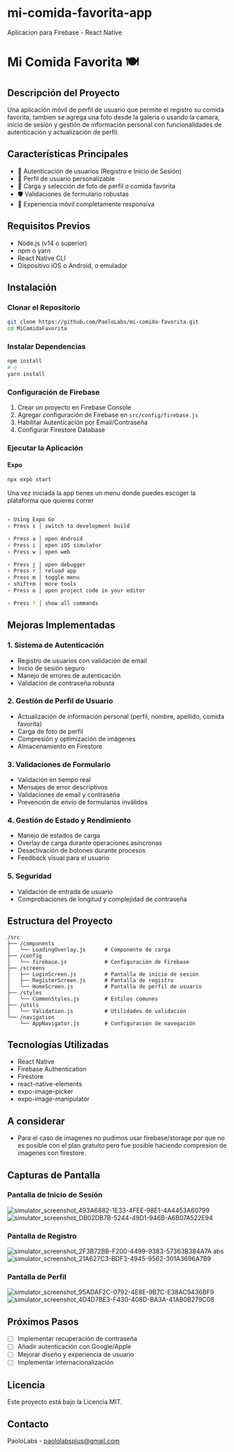 # mi-comida-favorita-app
 Aplicacion para Firebase - React Native

# Mi Comida Favorita 🍽️

## Descripción del Proyecto

Una aplicación móvil de perfil de usuario que permite el registro su comida favorita, tambien se agrega una foto desde la galeria o usando la camara, inicio de sesión y gestión de información personal con funcionalidades de autenticación y actualización de perfil.

## Características Principales

- 🔐 Autenticación de usuarios (Registro e Inicio de Sesión)
- 👤 Perfil de usuario personalizable
- 📸 Carga y selección de foto de perfil o comida favorita
- 🛡️ Validaciones de formulario robustas
- 📱 Experiencia móvil completamente responsiva

## Requisitos Previos

- Node.js (v14 o superior)
- npm o yarn
- React Native CLI
- Dispositivo iOS o Android, o emulador

## Instalación

### Clonar el Repositorio

```bash
git clone https://github.com/PaoloLabs/mi-comida-favorita.git
cd MiComidaFavorita
```

### Instalar Dependencias

```bash
npm install
# o
yarn install
```

### Configuración de Firebase

1. Crear un proyecto en Firebase Console
2. Agregar configuración de Firebase en `src/config/firebase.js`
3. Habilitar Autenticación por Email/Contraseña
4. Configurar Firestore Database

### Ejecutar la Aplicación
#### Expo
```bash
npx expo start
```

Una vez iniciada la app tienes un menu donde puedes escoger la plataforma que quieres correr

```bash

› Using Expo Go
› Press s │ switch to development build

› Press a │ open Android
› Press i │ open iOS simulator
› Press w │ open web

› Press j │ open debugger
› Press r │ reload app
› Press m │ toggle menu
› shift+m │ more tools
› Press o │ open project code in your editor

› Press ? │ show all commands
```

## Mejoras Implementadas

### 1. Sistema de Autenticación
- Registro de usuarios con validación de email
- Inicio de sesión seguro
- Manejo de errores de autenticación
- Validación de contraseña robusta

### 2. Gestión de Perfil de Usuario
- Actualización de información personal (perfil, nombre, apellido, comida favorita) 
- Carga de foto de perfil
- Compresión y optimización de imágenes
- Almacenamiento en Firestore

### 3. Validaciones de Formulario
- Validación en tiempo real
- Mensajes de error descriptivos
- Validaciones de email y contraseña
- Prevención de envío de formularios inválidos

### 4. Gestión de Estado y Rendimiento
- Manejo de estados de carga
- Overlay de carga durante operaciones asíncronas
- Desactivación de botones durante procesos
- Feedback visual para el usuario

### 5. Seguridad
- Validación de entrada de usuario
- Comprobaciones de longitud y complejidad de contraseña

## Estructura del Proyecto

```
/src
├── /components
│   └── LoadingOverlay.js      # Componente de carga
├── /config
│   └── firebase.js            # Configuración de Firebase
├── /screens
│   ├── LoginScreen.js         # Pantalla de inicio de sesión
│   ├── RegisterScreen.js      # Pantalla de registro
│   └── HomeScreen.js          # Pantalla de perfil de usuario
├── /styles
│   └── CommonStyles.js        # Estilos comunes
├── /utils
│   └── Validation.js          # Utilidades de validación
└── /navigation
    └── AppNavigator.js        # Configuración de navegación
```

## Tecnologías Utilizadas

- React Native
- Firebase Authentication
- Firestore
- react-native-elements
- expo-image-picker
- expo-image-manipulator

## A considerar

- Para el caso de imagenes no pudimos usar firebase/storage por que no es posible con el plan gratuito pero fue posible haciendo compresion de imagenes con firestore.

## Capturas de Pantalla

### Pantalla de Inicio de Sesión
![simulator_screenshot_493A6882-1E33-4FEE-98E1-4A4453A60799](https://github.com/user-attachments/assets/3c7af541-d5e3-4322-b456-b995664b4df6)
![simulator_screenshot_DB02DB7B-5244-49D1-946B-A6B07A522E94](https://github.com/user-attachments/assets/a923fbd6-2052-4d3a-ac4e-f57b4b863b47)

### Pantalla de Registro
![simulator_screenshot_2F3B72BB-F200-4499-9383-57363B384A7A](https://github.com/user-attachments/assets/bc12f49f-7ebe-4691-abd2-b8ac34f1cfb9)
abs
![simulator_screenshot_21A627C3-BDF3-4945-9562-301A3696A7B9](https://github.com/user-attachments/assets/669daccc-9fc8-4028-a816-0f2d1993db47)

### Pantalla de Perfil
![simulator_screenshot_95ADAF2C-0792-4E8E-9B7C-E38AC9436BF9](https://github.com/user-attachments/assets/6547d05f-a59d-4dfc-b329-2acfcc52bd0a)
![simulator_screenshot_4D4D7BE3-F430-408D-BA3A-41AB0B279C08](https://github.com/user-attachments/assets/9af0b0fc-1598-40f5-a2d0-d89b0ce7f530)


## Próximos Pasos

- [ ] Implementar recuperación de contraseña
- [ ] Añadir autenticación con Google/Apple
- [ ] Mejorar diseño y experiencia de usuario
- [ ] Implementar internacionalización

## Licencia

Este proyecto está bajo la Licencia MIT.

## Contacto

PaoloLabs - paololabsplus@gmail.com